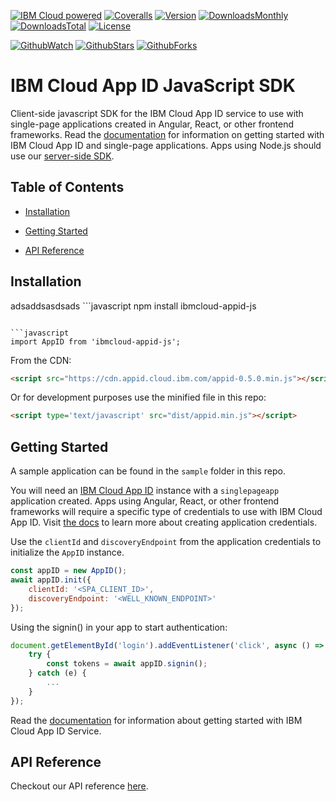 [![IBM Cloud powered][img-ibmcloud-powered]][url-ibmcloud]
[![Coveralls][img-coveralls-master]][url-coveralls-master]
[![Version][img-version]][url-npm]
[![DownloadsMonthly][img-npm-downloads-monthly]][url-npm]
[![DownloadsTotal][img-npm-downloads-total]][url-npm]
[![License][img-license]][url-npm]


[![GithubWatch][img-github-watchers]][url-github-watchers]
[![GithubStars][img-github-stars]][url-github-stars]
[![GithubForks][img-github-forks]][url-github-forks]

# IBM Cloud App ID JavaScript SDK
Client-side javascript SDK for the IBM Cloud App ID service to use with single-page applications created in Angular, React, or other frontend frameworks. 
Read the [documentation](https://cloud.ibm.com/docs/services/appid?topic=appid-single-page) for information on getting started with IBM Cloud App ID and single-page applications.
Apps using Node.js should use our [server-side SDK](https://github.com/ibm-cloud-security/appid-serversdk-nodejs).
## Table of Contents

-   [Installation][1]

-   [Getting Started][2]

-   [API Reference][3]

## Installation
adsaddsasdsads ```javascript
npm install ibmcloud-appid-js
```

```javascript
import AppID from 'ibmcloud-appid-js';
```

From the CDN:
```html
<script src="https://cdn.appid.cloud.ibm.com/appid-0.5.0.min.js"></script>
```

Or for development purposes use the minified file in this repo:
```html
<script type='text/javascript' src="dist/appid.min.js"></script>
```

## Getting Started
A sample application can be found in the `sample` folder in this repo.

You will need an [IBM Cloud App ID](https://www.ibm.com/cloud/app-id) instance with a `singlepageapp` application created.
Apps using Angular, React, or other frontend frameworks will require a specific type of credentials to use with IBM Cloud App ID. 
Visit [the docs](https://cloud.ibm.com/docs/services/appid?topic=appid-single-page#create-spa-credentials) to learn more about creating application credentials.

Use the `clientId` and `discoveryEndpoint` from the application credentials to initialize the `AppID` instance. 
```javascript
const appID = new AppID();
await appID.init({
    clientId: '<SPA_CLIENT_ID>',
    discoveryEndpoint: '<WELL_KNOWN_ENDPOINT>'
});
``` 
Using the signin() in your app to start authentication:
```javascript
document.getElementById('login').addEventListener('click', async () => {
    try {
        const tokens = await appID.signin();
    } catch (e) {
        ...
    }
});
```
Read the [documentation](https://cloud.ibm.com/docs/services/appid?topic=appid-getting-started#gettingstarted) for information about getting started with IBM Cloud App ID Service.

## API Reference
Checkout our API reference [here](https://ibm-cloud-security.github.io/appid-clientsdk-js/).

[1]: #installation
[2]: #getting-started
[3]: #api-reference


[img-ibmcloud-powered]: https://img.shields.io/badge/ibm%20cloud-powered-blue.svg
[url-ibmcloud]: https://www.ibm.com/cloud/
[url-npm]: https://www.npmjs.com/package/ibmcloud-appid-js
[img-license]: https://img.shields.io/npm/l/ibmcloud-appid-js.svg
[img-version]: https://img.shields.io/npm/v/ibmcloud-appid-js.svg
[img-npm-downloads-monthly]: https://img.shields.io/npm/dm/ibmcloud-appid-js.svg
[img-npm-downloads-total]: https://img.shields.io/npm/dt/ibmcloud-appid-js.svg

[img-github-watchers]: https://img.shields.io/github/watchers/ibm-cloud-security/appid-clientsdk-js.svg?style=social&label=Watch
[url-github-watchers]: https://github.com/ibm-cloud-security/appid-clientsdk-js/watchers
[img-github-stars]: https://img.shields.io/github/stars/ibm-cloud-security/appid-clientsdk-js.svg?style=social&label=Star
[url-github-stars]: https://github.com/ibm-cloud-security/appid-clientsdk-js/stargazers
[img-github-forks]: https://img.shields.io/github/forks/ibm-cloud-security/appid-clientsdk-js.svg?style=social&label=Fork
[url-github-forks]: https://github.com/ibm-cloud-security/appid-clientsdk-js/network

[img-coveralls-master]: https://coveralls.io/repos/github/ibm-cloud-security/appid-clientsdk-js/badge.svg
[url-coveralls-master]: https://coveralls.io/github/ibm-cloud-security/appid-clientsdk-js
